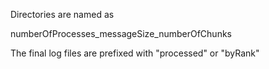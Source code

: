Directories are named as 

numberOfProcesses_messageSize_numberOfChunks

The final log files are prefixed with "processed" or "byRank"